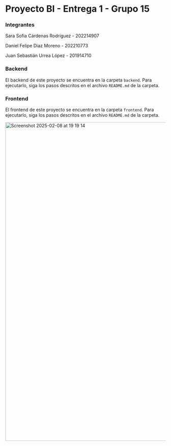 # Proyecto BI - Entrega 1 - Grupo 15

### Integrantes

Sara Sofia Cárdenas Rodríguez - 202214907

Daniel Felipe Diaz Moreno - 202210773

Juan Sebastián Urrea López - 201914710

### Backend

El backend de este proyecto se encuentra en la carpeta `backend`. Para ejecutarlo, siga los pasos descritos en el archivo `README.md` de la carpeta.

### Frontend

El frontend de este proyecto se encuentra en la carpeta `frontend`. Para ejecutarlo, siga los pasos descritos en el archivo `README.md` de la carpeta.

<img width="1000" alt="Screenshot 2025-02-08 at 19 19 14" src="https://github.com/user-attachments/assets/f30f9cfa-1d4a-40c8-b91e-b6082ebf4da2" />
